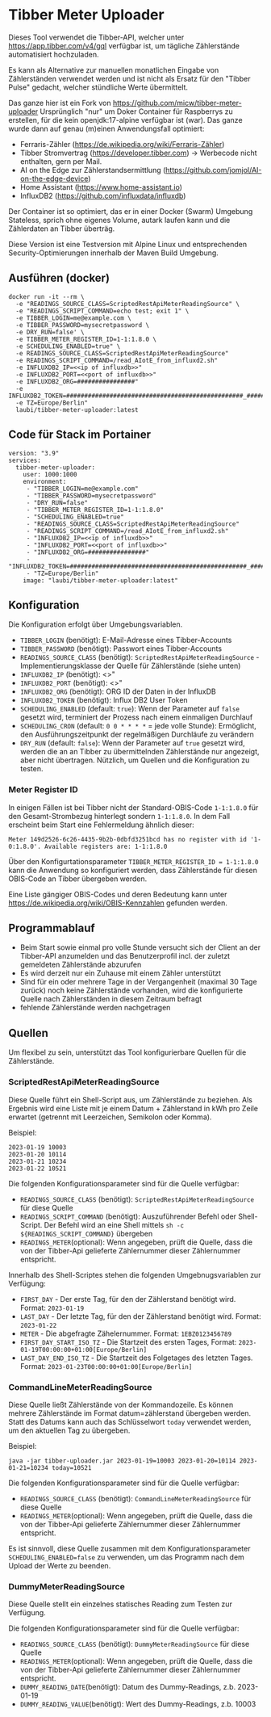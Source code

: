 # Tibber Meter Uploader

Dieses Tool verwendet die Tibber-API, welcher unter https://app.tibber.com/v4/gql verfügbar ist, um tägliche Zählerstände automatisiert hochzuladen.

Es kann als Alternative zur manuellen monatlichen Eingabe von Zählerständen verwendet werden und ist nicht als Ersatz für den "Tibber Pulse" gedacht, welcher stündliche Werte übermittelt.

Das ganze hier ist ein Fork von https://github.com/micw/tibber-meter-uploader Ursprünglich "nur" um Doker Container für Raspberrys zu erstellen, für die kein openjdk:17-alpine verfügbar ist (war). Das ganze wurde dann auf genau (m)einen Anwendungsfall optimiert:

- Ferraris-Zähler (https://de.wikipedia.org/wiki/Ferraris-Zähler)
- Tibber Stromvertrag (https://developer.tibber.com) -> Werbecode nicht enthalten, gern per Mail.
- AI on the Edge zur Zählerstandsermittlung (https://github.com/jomjol/AI-on-the-edge-device)
- Home Assistant (https://www.home-assistant.io)
- InfluxDB2 (https://github.com/influxdata/influxdb)

Der Container ist so optimiert, das er in einer Docker (Swarm) Umgebung Stateless, sprich ohne eigenes Volume, autark laufen kann und die Zählerdaten an Tibber überträg.

Diese Version ist eine Testversion mit Alpine Linux und entsprechenden Security-Optimierungen innerhalb der Maven Build Umgebung.

## Ausführen (docker)

```
docker run -it --rm \
  -e "READINGS_SOURCE_CLASS=ScriptedRestApiMeterReadingSource" \
  -e "READINGS_SCRIPT_COMMAND=echo test; exit 1" \
  -e TIBBER_LOGIN=me@example.com \
  -e TIBBER_PASSWORD=mysecretpassword \
  -e DRY_RUN=false' \
  -e TIBBER_METER_REGISTER_ID=1-1:1.8.0 \
  -e SCHEDULING_ENABLED=true" \
  -e READINGS_SOURCE_CLASS=ScriptedRestApiMeterReadingSource"
  -e READINGS_SCRIPT_COMMAND=/read_AIotE_from_influxd2.sh"
  -e INFLUXDB2_IP=<<ip of influxdb>>"
  -e INFLUXDB2_PORT=<<port of influxdb>>"
  -e INFLUXDB2_ORG=################"
  -e INFLUXDB2_TOKEN=#################################################_####################################=="
  -e TZ=Europe/Berlin"
  laubi/tibber-meter-uploader:latest
```

## Code für Stack im Portainer

```
version: "3.9"
services:
  tibber-meter-uploader:
    user: 1000:1000
    environment:
     - "TIBBER_LOGIN=me@example.com"
     - "TIBBER_PASSWORD=mysecretpassword"
     - "DRY_RUN=false"
     - "TIBBER_METER_REGISTER_ID=1-1:1.8.0"
     - "SCHEDULING_ENABLED=true"
     - "READINGS_SOURCE_CLASS=ScriptedRestApiMeterReadingSource"
     - "READINGS_SCRIPT_COMMAND=/read_AIotE_from_influxd2.sh"
     - "INFLUXDB2_IP=<<ip of influxdb>>"
     - "INFLUXDB2_PORT=<<port of influxdb>>"
     - "INFLUXDB2_ORG=################"
     - "INFLUXDB2_TOKEN=#################################################_####################################=="
     - "TZ=Europe/Berlin"
    image: "laubi/tibber-meter-uploader:latest"
```

## Konfiguration

Die Konfiguration erfolgt über Umgebungsvariablen.

* `TIBBER_LOGIN` (benötigt): E-Mail-Adresse eines Tibber-Accounts
* `TIBBER_PASSWORD` (benötigt): Passwort eines Tibber-Accounts
* `READINGS_SOURCE_CLASS` (benötigt): `ScriptedRestApiMeterReadingSource` - Implementierungsklasse der Quelle für Zählerstände (siehe unten)
* `INFLUXDB2_IP` (benötigt): <<ip of influxdb>>"
* `INFLUXDB2_PORT` (benötigt): <<port of influxdb>>"
* `INFLUXDB2_ORG` (benötigt): ORG ID der Daten in der InfluxDB
* `INFLUXDB2_TOKEN` (benötigt): Influx DB2 User Token
* `SCHEDULING_ENABLED` (default: `true`): Wenn der Parameter auf `false` gesetzt wird, terminiert der Prozess nach einem einmaligen Durchlauf
* `SCHEDULING_CRON` (default: `0 0 * * * *` = jede volle Stunde): Ermöglicht, den Ausführungszeitpunkt der regelmäßigen Durchläufe zu verändern
* `DRY_RUN` (default: `false`): Wenn der Parameter auf `true` gesetzt wird, werden die an an Tibber zu übermittelnden Zählerstände nur angezeigt, aber nicht übertragen. Nützlich, um Quellen und die Konfiguration zu testen.


### Meter Register ID

In einigen Fällen ist bei Tibber nicht der Standard-OBIS-Code `1-1:1.8.0` für den Gesamt-Strombezug hinterlegt sondern `1-1:1.8.0`. In dem Fall erscheint beim Start eine Fehlermeldung ähnlich dieser:

	Meter 149d2526-6c26-4435-9b2b-0dbfd3251bcd has no register with id '1-0:1.8.0'. Available registers are: 1-1:1.8.0

Über den Konfigurtationsparameter `TIBBER_METER_REGISTER_ID = 1-1:1.8.0` kann die Anwendung so konfiguriert werden, dass Zählerstände für diesen OBIS-Code an Tibber übergeben werden.

Eine Liste gängiger OBIS-Codes und deren Bedeutung kann unter https://de.wikipedia.org/wiki/OBIS-Kennzahlen gefunden werden.

## Programmablauf

* Beim Start sowie einmal pro volle Stunde versucht sich der Client an der Tibber-API anzumelden und das Benutzerprofil incl. der zuletzt gemeldeten Zählerstände abzurufen
* Es wird derzeit nur ein Zuhause mit einem Zähler unterstützt
* Sind für ein oder mehrere Tage in der Vergangenheit (maximal 30 Tage zurück) noch keine Zählerstände vorhanden, wird die konfigurierte Quelle nach Zählerständen in diesem Zeitraum befragt
* fehlende Zählerstände werden nachgetragen

## Quellen

Um flexibel zu sein, unterstützt das Tool konfigurierbare Quellen für die Zählerstände.

### ScriptedRestApiMeterReadingSource

Diese Quelle führt ein Shell-Script aus, um Zählerstände zu beziehen. Als Ergebnis wird eine Liste mit je einem Datum + Zählerstand in kWh pro Zeile erwartet (getrennt mit Leerzeichen, Semikolon oder Komma).

Beispiel:

```
2023-01-19 10003
2023-01-20 10114
2023-01-21 10234
2023-01-22 10521
```

Die folgenden Konfigurationsparameter sind für die Quelle verfügbar:

* `READINGS_SOURCE_CLASS` (benötigt): `ScriptedRestApiMeterReadingSource` für diese Quelle
* `READINGS_SCRIPT_COMMAND` (benötigt): Auszuführender Befehl oder Shell-Script. Der Befehl wird an eine Shell mittels `sh -c ${READINGS_SCRIPT_COMMAND}` übergeben
* `READINGS_METER`(optional): Wenn angegeben, prüft die Quelle, dass die von der Tibber-Api gelieferte Zählernummer dieser Zählernummer entspricht.

Innerhalb des Shell-Scriptes stehen die folgenden Umgebnugsvariablen zur Verfügung:

* `FIRST_DAY` - Der erste Tag, für den der Zählerstand benötigt wird. Format: `2023-01-19`
* `LAST_DAY` - Der letzte Tag, für den der Zählerstand benötigt wird. Format: `2023-01-22`
* `METER` - Die abgefragte Zähelernummer. Format: `1EBZ0123456789`
* `FIRST_DAY_START_ISO_TZ` - Die Startzeit des ersten Tages, Format: `2023-01-19T00:00:00+01:00[Europe/Berlin]`
* `LAST_DAY_END_ISO_TZ` - Die Startzeit des Folgetages des letzten Tages. Format: `2023-01-23T00:00:00+01:00[Europe/Berlin]`


### CommandLineMeterReadingSource

Diese Quelle ließt Zählerstände von der Kommandozeile. Es können mehrere Zählerstände im Format datum=zählerstand übergeben werden. Statt des Datums kann auch das Schlüsselwort `today` verwendet werden, um den aktuellen Tag zu übergeben.

Beispiel:

```
java -jar tibber-uploader.jar 2023-01-19=10003 2023-01-20=10114 2023-01-21=10234 today=10521
```

Die folgenden Konfigurationsparameter sind für die Quelle verfügbar:

* `READINGS_SOURCE_CLASS` (benötigt): `CommandLineMeterReadingSource` für diese Quelle
* `READINGS_METER`(optional): Wenn angegeben, prüft die Quelle, dass die von der Tibber-Api gelieferte Zählernummer dieser Zählernummer entspricht.

Es ist sinnvoll, diese Quelle zusammen mit dem Konfigurationsparameter `SCHEDULING_ENABLED=false` zu verwenden, um das Programm nach dem Upload der Werte zu beenden.

### DummyMeterReadingSource

Diese Quelle stellt ein einzelnes statisches Reading zum Testen zur Verfügung.

Die folgenden Konfigurationsparameter sind für die Quelle verfügbar:

* `READINGS_SOURCE_CLASS` (benötigt): `DummyMeterReadingSource` für diese Quelle
* `READINGS_METER`(optional): Wenn angegeben, prüft die Quelle, dass die von der Tibber-Api gelieferte Zählernummer dieser Zählernummer entspricht.
* `DUMMY_READING_DATE`(benötigt): Datum des Dummy-Readings, z.b. 2023-01-19
* `DUMMY_READING_VALUE`(benötigt): Wert des Dummy-Readings, z.b. 10003
